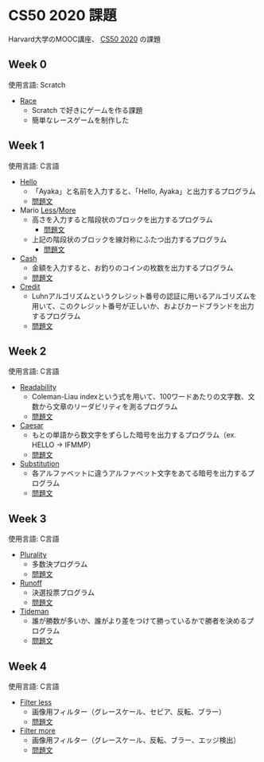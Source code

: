 #  CS50 2020 課題

Harvard大学のMOOC講座、 [CS50 2020](https://cs50.harvard.edu/x/2020/) の課題

## Week 0
使用言語: Scratch
- [Race](pset0/Race.sb3)
  - Scratch で好きにゲームを作る課題
  - 簡単なレースゲームを制作した

## Week 1
使用言語: C言語
- [Hello](pset1/hello/hello.c)
  - 「Ayaka」と名前を入力すると、「Hello, Ayaka」と出力するプログラム
  - [問題文](https://cs50.harvard.edu/x/2020/psets/1/hello/)
- Mario [Less](pset1/mario/less/mario.c)/[More](pset1/mario/more/mario.c)
  - 高さを入力すると階段状のブロックを出力するプログラム
    - [問題文](https://cs50.harvard.edu/x/2020/psets/1/mario/less/)
  - 上記の階段状のブロックを線対称にふたつ出力するプログラム
    - [問題文](https://cs50.harvard.edu/x/2020/psets/1/mario/more/)
- [Cash](pset1/cash/cash.c)
  - 金額を入力すると、お釣りのコインの枚数を出力するプログラム
  - [問題文](https://cs50.harvard.edu/x/2020/psets/1/cash/)
- [Credit](pset1/credit/credit.c)
  - Luhnアルゴリズムというクレジット番号の認証に用いるアルゴリズムを用いて、このクレジット番号が正しいか、およびカードブランドを出力するプログラム
  - [問題文](https://cs50.harvard.edu/x/2020/psets/1/credit/)

## Week 2
使用言語: C言語
- [Readability](pset2/readability/readability.c)
  - Coleman-Liau indexという式を用いて、100ワードあたりの文字数、文数から文章のリーダビリティを測るプログラム
  - [問題文](https://cs50.harvard.edu/x/2020/psets/2/readability/)
- [Caesar](pset2/caesar/caesar.c)
  - もとの単語から数文字をずらした暗号を出力するプログラム（ex. HELLO → IFMMP）
  - [問題文](https://cs50.harvard.edu/x/2020/psets/2/caesar/)
- [Substitution](pset2/substitution/substitution.c)
  - 各アルファベットに違うアルファベット文字をあてる暗号を出力するプログラム
  - [問題文](https://cs50.harvard.edu/x/2020/psets/2/substitution/)

## Week 3
使用言語: C言語
- [Plurality](pset3/plurality/plurality.c)
  - 多数決プログラム
  - [問題文](https://cs50.harvard.edu/x/2020/psets/3/plurality/)
- [Runoff](pset3/runoff/runoff.c)
  - 決選投票プログラム
  - [問題文](https://cs50.harvard.edu/x/2020/psets/3/runoff/)
- [Tideman](pset3/tideman/tideman.c)
  - 誰が勝数が多いか、誰がより差をつけて勝っているかで勝者を決めるプログラム
  - [問題文](https://cs50.harvard.edu/x/2020/psets/3/tideman/)

## Week 4
使用言語: C言語
- [Filter less](pset4/filter/less/helpers.c)
  - 画像用フィルター（グレースケール、セピア、反転、ブラー）
  - [問題文](https://cs50.harvard.edu/x/2020/psets/4/filter/less/)
- [Filter more](pset4/filter/more/helpers.c)
  - 画像用フィルター（グレースケール、反転、ブラー、エッジ検出）
  - [問題文](https://cs50.harvard.edu/x/2020/psets/4/filter/more/)
